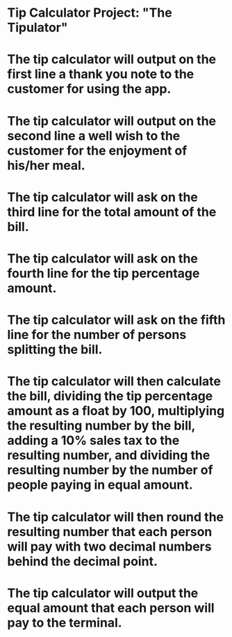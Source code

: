 # Tip Calculator Project: "The Tipulator"

# The tip calculator will output on the first line a thank you note to the customer for using the app.

# The tip calculator will output on the second line a well wish to the customer for the enjoyment of his/her meal.

# The tip calculator will ask on the third line for the total amount of the bill.

# The tip calculator will ask on the fourth line for the tip percentage amount.

# The tip calculator will ask on the fifth line for the number of persons splitting the bill.

# The tip calculator will then calculate the bill, dividing the tip percentage amount as a float by 100, multiplying the resulting number by the bill, adding a 10% sales tax to the resulting number, and dividing the resulting number by the number of people paying in equal amount.

# The tip calculator will then round the resulting number that each person will pay with two decimal numbers behind the decimal point.

# The tip calculator will output the equal amount that each person will pay to the terminal.